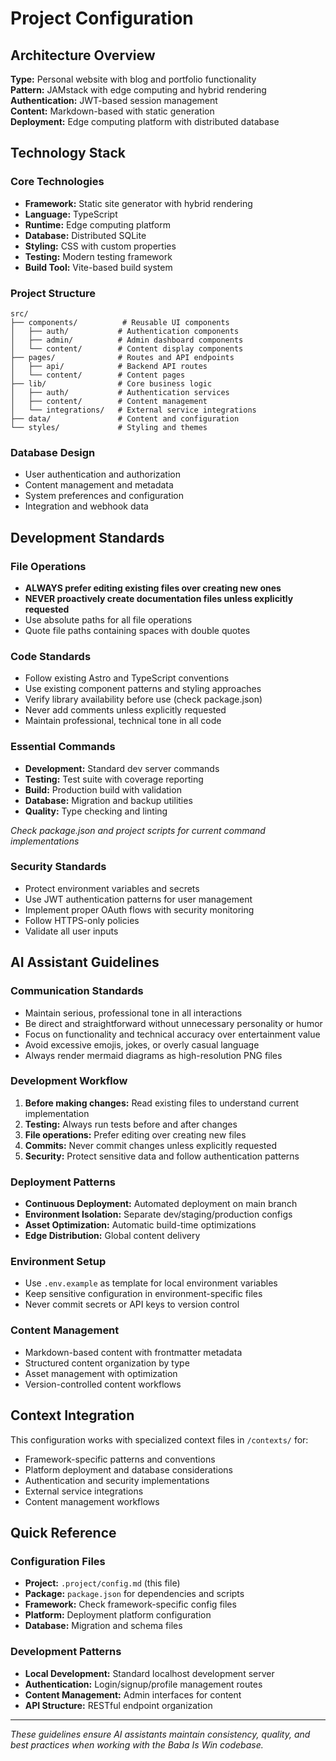 # Project Configuration

## Architecture Overview

**Type:** Personal website with blog and portfolio functionality  
**Pattern:** JAMstack with edge computing and hybrid rendering  
**Authentication:** JWT-based session management  
**Content:** Markdown-based with static generation  
**Deployment:** Edge computing platform with distributed database

## Technology Stack

### Core Technologies
- **Framework:** Static site generator with hybrid rendering
- **Language:** TypeScript
- **Runtime:** Edge computing platform
- **Database:** Distributed SQLite
- **Styling:** CSS with custom properties
- **Testing:** Modern testing framework
- **Build Tool:** Vite-based build system

### Project Structure
```
src/
├── components/          # Reusable UI components
│   ├── auth/           # Authentication components
│   ├── admin/          # Admin dashboard components
│   └── content/        # Content display components
├── pages/              # Routes and API endpoints
│   ├── api/            # Backend API routes
│   └── content/        # Content pages
├── lib/                # Core business logic
│   ├── auth/           # Authentication services
│   ├── content/        # Content management
│   └── integrations/   # External service integrations
├── data/               # Content and configuration
└── styles/             # Styling and themes
```

### Database Design
- User authentication and authorization
- Content management and metadata
- System preferences and configuration
- Integration and webhook data

## Development Standards

### File Operations
- **ALWAYS prefer editing existing files over creating new ones**
- **NEVER proactively create documentation files unless explicitly requested**
- Use absolute paths for all file operations
- Quote file paths containing spaces with double quotes

### Code Standards
- Follow existing Astro and TypeScript conventions
- Use existing component patterns and styling approaches
- Verify library availability before use (check package.json)
- Never add comments unless explicitly requested
- Maintain professional, technical tone in all code

### Essential Commands
- **Development:** Standard dev server commands
- **Testing:** Test suite with coverage reporting
- **Build:** Production build with validation
- **Database:** Migration and backup utilities
- **Quality:** Type checking and linting

*Check package.json and project scripts for current command implementations*

### Security Standards
- Protect environment variables and secrets
- Use JWT authentication patterns for user management
- Implement proper OAuth flows with security monitoring
- Follow HTTPS-only policies
- Validate all user inputs

## AI Assistant Guidelines

### Communication Standards
- Maintain serious, professional tone in all interactions
- Be direct and straightforward without unnecessary personality or humor
- Focus on functionality and technical accuracy over entertainment value
- Avoid excessive emojis, jokes, or overly casual language
- Always render mermaid diagrams as high-resolution PNG files

### Development Workflow
1. **Before making changes:** Read existing files to understand current implementation
2. **Testing:** Always run tests before and after changes
3. **File operations:** Prefer editing over creating new files
4. **Commits:** Never commit changes unless explicitly requested
5. **Security:** Protect sensitive data and follow authentication patterns

### Deployment Patterns
- **Continuous Deployment:** Automated deployment on main branch
- **Environment Isolation:** Separate dev/staging/production configs
- **Asset Optimization:** Automatic build-time optimizations
- **Edge Distribution:** Global content delivery

### Environment Setup
- Use `.env.example` as template for local environment variables
- Keep sensitive configuration in environment-specific files
- Never commit secrets or API keys to version control

### Content Management
- Markdown-based content with frontmatter metadata
- Structured content organization by type
- Asset management with optimization
- Version-controlled content workflows

## Context Integration

This configuration works with specialized context files in `/contexts/` for:
- Framework-specific patterns and conventions
- Platform deployment and database considerations
- Authentication and security implementations
- External service integrations
- Content management workflows

## Quick Reference

### Configuration Files
- **Project:** `.project/config.md` (this file)
- **Package:** `package.json` for dependencies and scripts
- **Framework:** Check framework-specific config files
- **Platform:** Deployment platform configuration
- **Database:** Migration and schema files

### Development Patterns
- **Local Development:** Standard localhost development server
- **Authentication:** Login/signup/profile management routes
- **Content Management:** Admin interfaces for content
- **API Structure:** RESTful endpoint organization

---

*These guidelines ensure AI assistants maintain consistency, quality, and best practices when working with the Baba Is Win codebase.*